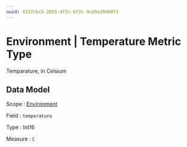 ```yaml
---
uuid: 4337cbc5-2055-4f5c-bf2c-9cb9a39d9073
---
```

# Environment | Temperature Metric Type

Temparature, in Celsium

## Data Model

Scope
: [Environment](../../metric-scopes-reference/environment.md)

Field
: `temperature`

Type
: Int16

Measure
: `C`
